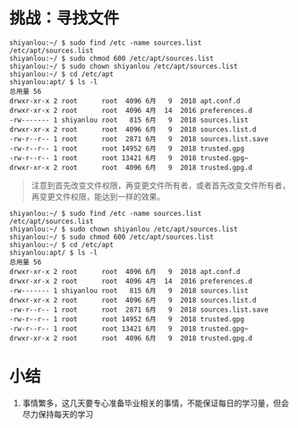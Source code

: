 # 挑战：寻找文件 
	shiyanlou:~/ $ sudo find /etc -name sources.list
	/etc/apt/sources.list
	shiyanlou:~/ $ sudo chmod 600 /etc/apt/sources.list                     
	shiyanlou:~/ $ sudo chown shiyanlou /etc/apt/sources.list   
	shiyanlou:~/ $ cd /etc/apt 
	shiyanlou:apt/ $ ls -l	
	总用量 56
	drwxr-xr-x 2 root      root  4096 6月   9  2018 apt.conf.d
	drwxr-xr-x 2 root      root  4096 4月  14  2016 preferences.d
	-rw------- 1 shiyanlou root   815 6月   9  2018 sources.list  
	drwxr-xr-x 2 root      root  4096 6月   9  2018 sources.list.d
	-rw-r--r-- 1 root      root  2871 6月   9  2018 sources.list.save
	-rw-r--r-- 1 root      root 14952 6月   9  2018 trusted.gpg
	-rw-r--r-- 1 root      root 13421 6月   9  2018 trusted.gpg~
	drwxr-xr-x 2 root      root  4096 6月   9  2018 trusted.gpg.d

> 注意到首先改变文件权限，再变更文件所有者，或者首先改变文件所有者，再变更文件权限，能达到一样的效果。 

	shiyanlou:~/ $ sudo find /etc -name sources.list
	/etc/apt/sources.list
	shiyanlou:~/ $ sudo chown shiyanlou /etc/apt/sources.list
	shiyanlou:~/ $ sudo chmod 600 /etc/apt/sources.list           
	shiyanlou:~/ $ cd /etc/apt
	shiyanlou:apt/ $ ls -l	
	总用量 56
	drwxr-xr-x 2 root      root  4096 6月   9  2018 apt.conf.d
	drwxr-xr-x 2 root      root  4096 4月  14  2016 preferences.d
	-rw------- 1 shiyanlou root   815 6月   9  2018 sources.list
	drwxr-xr-x 2 root      root  4096 6月   9  2018 sources.list.d
	-rw-r--r-- 1 root      root  2871 6月   9  2018 sources.list.save
	-rw-r--r-- 1 root      root 14952 6月   9  2018 trusted.gpg
	-rw-r--r-- 1 root      root 13421 6月   9  2018 trusted.gpg~
	drwxr-xr-x 2 root      root  4096 6月   9  2018 trusted.gpg.d

# 小结  
1. 事情繁多，这几天要专心准备毕业相关的事情，不能保证每日的学习量，但会尽力保持每天的学习  
